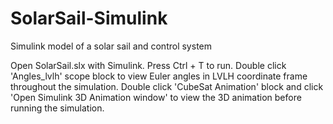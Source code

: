 # SolarSail-Simulink
Simulink model of a solar sail and control system

Open SolarSail.slx with Simulink. Press Ctrl + T to run. 
Double click 'Angles_lvlh' scope block to view Euler angles in LVLH coordinate frame throughout the simulation.
Double click 'CubeSat Animation' block and click 'Open Simulink 3D Animation window' to view the 3D animation before running the simulation. 

